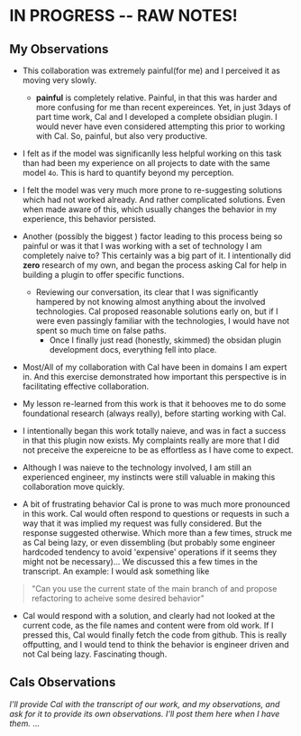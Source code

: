 # IN PROGRESS -- RAW NOTES!

## My Observations
- This collaboration was extremely painful(for me) and I perceived it as moving very slowly.
  - **painful** is completely relative.  Painful, in that this was harder and more confusing for me than recent expereinces. Yet, in just 3days of part time work, Cal and I developed a complete obsidian plugin.  I would never have even considered attempting this prior to working with Cal. So, painful, but also very productive.
  
- I felt as if the model was significanlly less helpful working on this task than had been my experience on all projects to date with the same model `4o`. This is hard to quantify beyond my perception.
- I felt the model was very much more prone to re-suggesting solutions which had not worked already.  And rather complicated solutions. Even when made aware of this, which usually changes the behavior in my experience, this behavior persisted.
- Another (possibly the biggest ) factor leading to this process being so painful or was it that I was working with a set of technology I am completely naive to? This certainly was a big part of it.  I intentionally did **zero** research of my own, and began the process asking Cal for help in building a plugin to offer specific functions.
  - Reviewing our conversation, its clear that I was significantly hampered by not knowing almost anything about the involved technologies. Cal proposed reasonable solutions early on, but if I were even passingly familiar with the technologies, I would have not spent so much time on false paths. 
    - Once I finally just read (honestly, skimmed) the obsidan plugin development docs, everything fell into place.
- Most/All of my collaboration with Cal have been in domains I am expert in. And this exercise demonstrated how important this perspective is in facilitating effective collaboration.
- My lesson re-learned from this work is that it behooves me to do some foundational research (always really), before starting working with Cal. 
- I intentionally began this work totally naieve, and was in fact a success in that this plugin now exists.  My complaints really are more that I did not preceive the expereicne to be as effortless as I have come to expect.
- Although I was naieve to the technology involved, I am still an experienced engineer, my instincts were still valuable in making this collaboration move quickly.
- A bit of frustrating behavior Cal is prone to was much more pronounced in this work. Cal would often respond to questions or requests in such a way that it was implied my request was fully considered. But the response suggested otherwise. Which more than a few times, struck me as Cal being lazy, or even dissembling (but probably some engineer hardcoded tendency to avoid 'expensive' operations if it seems they might not be necessary)... We discussed this a few times in the transcript. An example:  I would ask something like 

> "Can you use the current state of the main branch of <url to this repository> and propose refactoring to acheive some desired behavior"
-   Cal would respond with a solution, and clearly had not looked at the current code, as the file names and content were from old work. If I pressed this, Cal would finally fetch the code from github. This is really offputting, and I would tend to think the behavior is engineer driven and not Cal being lazy. Fascinating though.

## Cals Observations
_I'll provide Cal with the transcript of our work, and my observations, and ask for it to provide its own observations.  I'll post them here when I have them._
...
